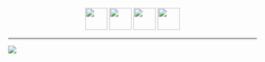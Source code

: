 <p align=center>
<img src="https://github.com/ImanMontajabi/ImanMontajabi/assets/52942515/7e1d8fc0-2ceb-4fb0-9c4b-b728b777b401" height=45>
<img src="https://github.com/ImanMontajabi/ImanMontajabi/assets/52942515/bededbca-725f-4bf7-9749-1a07d887ca07" height=45>
<img src="https://github.com/ImanMontajabi/ImanMontajabi/assets/52942515/132e6283-a321-4710-9032-6c4d37afe72a" height=45>
<img src="https://github.com/ImanMontajabi/ImanMontajabi/assets/52942515/16a9db45-a8eb-4ae3-aec2-335c288cbc0d" height=45>
</p>


-------------------------------


<img align="center" src="https://github.com/ImanMontajabi/ImanMontajabi/assets/52942515/2cabaa39-f627-4589-a873-ca9efb8dbcc3">
